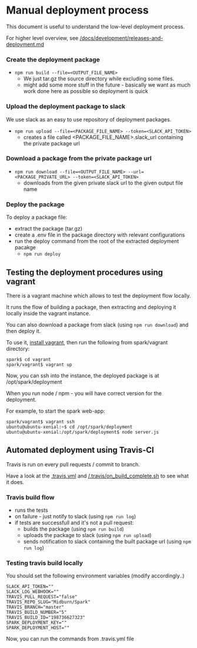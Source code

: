 # Manual deployment process

This document is useful to understand the low-level deployment process.

For higher level overview, see [/docs/development/releases-and-deployment.md](/docs/development/releases-and-deployment.md)

### Create the deployment package

* ```npm run build --file=<OUTPUT_FILE_NAME>```
  * We just tar.gz the source directory while excluding some files.
  * might add some more stuff in the future - basically we want as much work done here as possible so deployment is quick

### Upload the deployment package to slack

We use slack as an easy to use repository of deployment packages.

* ```npm run upload --file=<PACKAGE_FILE_NAME> --token=<SLACK_API_TOKEN>```
  * creates a file called <PACKAGE_FILE_NAME>.slack_url containing the private package url

### Download a package from the private package url

* ```npm run download --file=<OUTPUT_FILE_NAME> --url=<PACKAGE_PRIVATE_URL> --token=<SLACK_API_TOKEN>```
  * downloads from the given private slack url to the given output file name

### Deploy the package

To deploy a package file:

* extract the package (tar.gz)
* create a .env file in the package directory with relevant configurations
* run the deploy command from the root of the extracted deployment pacakge
  * ```npm run deploy```

## Testing the deployment procedures using vagrant

There is a vagrant machine which allows to test the deployment flow locally.

It runs the flow of building a package, then extracting and deploying it locally inside the vagrant instance.

You can also download a package from slack (using ```npm run download```) and then deploy it.

To use it, [install vagrant](https://www.vagrantup.com/docs/installation/), then run the following from spark/vagrant directory:

```
spark$ cd vagrant
spark/vagrant$ vagrant up
```

Now, you can ssh into the instance, the deployed package is at /opt/spark/deployment

When you run node / npm - you will have correct version for the deployment.

For example, to start the spark web-app:

```
spark/vagrant$ vagrant ssh
ubuntu@ubuntu-xenial:~$ cd /opt/spark/deployment
ubuntu@ubuntu-xenial:/opt/spark/deployment$ node server.js
```

## Automated deployment using Travis-CI

Travis is run on every pull requests / commit to branch.

Have a look at the [.travis.yml](/.travis.yml) and [/.travis/on_build_complete.sh](/.travis/on_build_complete.sh) to see what it does.

### Travis build flow

* runs the tests
* on failure - just notify to slack (using ```npm run log```)
* if tests are successfull and it's not a pull request:
  * builds the package (using ```npm run build```)
  * uploads the package to slack (using ```npm run upload```)
  * sends notification to slack containing the built package url (using ```npm run log```)

### Testing travis build locally

You should set the following environment variables (modify accordingly..)

```
SLACK_API_TOKEN=""
SLACK_LOG_WEBHOOK=""
TRAVIS_PULL_REQUEST="false"
TRAVIS_REPO_SLUG="Midburn/Spark"
TRAVIS_BRANCH="master"
TRAVIS_BUILD_NUMBER="5"
TRAVIS_BUILD_ID="198736627323"
SPARK_DEPLOYMENT_KEY=""
SPARK_DEPLOYMENT_HOST=""
```

Now, you can run the commands from .travis.yml file
